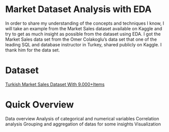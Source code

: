 
# Market Dataset Analysis with EDA

In order to share my understanding of the concepts and techniques I know, I will take an example from the Market Sales dataset available on Kaggle and try to get as much insight as possible from the dataset using EDA. I got the Market Sales data set from the Omer Colakoglu’s data set that one of the leading SQL and database instructor in Turkey, shared publicly on Kaggle. I thank him for the data set.


# Dataset

[Turkish Market Sales Dataset With 9.000+Items](https://www.kaggle.com/omercolakoglu/turkish-market-sales-dataset-with-9000items)


# Quick Overview

Data overview
Analysis of categorical and numerical variables
Correlation analysis
Grouping and aggregation of datas for some insights
Visualization


